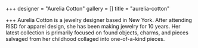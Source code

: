 +++
designer = "Aurelia Cotton"
gallery = []
title = "aurelia-cotton"

+++
Aurelia Cotton is a jewelry designer based in New York. After attending RISD for apparel design, she has been making jewelry for 10 years. Her latest collection is primarily focused on found objects, charms, and pieces salvaged from her childhood collaged into one-of-a-kind pieces.